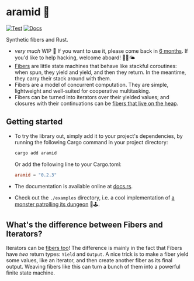 # aramid 🧵

[![Test](https://github.com/mira-merkell/aramid/actions/workflows/test.yml/badge.svg?branch=main)](https://github.com/mira-merkell/aramid/actions/workflows/test.yml)
[![Docs](https://github.com/mira-merkell/aramid/actions/workflows/docs.yml/badge.svg?branch=main)](https://github.com/mira-merkell/aramid/actions/workflows/docs.yml)

Synthetic fibers and Rust.

- _very much_ WIP 🚧 If you want to use it, please come back in [6
  months][milestone-presentable]. If you'd like to help hacking, welcome aboard!
  💨⛵🌤️
- [Fibers][wikipedia-fibers] are little state machines that behave like stackful
  coroutines: when spun, they yield and yield, and then they return. In the
  meantime, they carry their stack around with them.
- Fibers are a model of concurrent computation. They are simple, lightweight and
  well-suited for cooperative multitasking.
- Fibers can be turned into iterators over their yielded values; and closures
  with their continuations can be [fibers that live on the heap][api-heapjob].

## Getting started

- To try the library out, simply add it to your project's dependencies, by
  running the following Cargo command in your project directory:

  ```sh
  cargo add aramid
  ```

  Or add the following line to your Cargo.toml:

  ```toml
  aramid = "0.2.3"
  ```

- The documentation is available online at
  [docs.rs](https://docs.rs/aramid/latest/aramid/).
- Check out the `./examples` directory, i.e. a cool implementation of [a monster
  patrolling its dungeon][example-monster] 👾🕹️.

## What's the difference between Fibers and Iterators?

Iterators can be [fibers too][api-trait-fiberiterator]! The difference is mainly
in the fact that Fibers have _two_ return types: `Yield` and `Output`. A nice
trick is to make a fiber yield some values, like an iterator, and then create
another fiber as its final output. Weaving fibers like this can turn a bunch of
them into a powerful finite state machine.

[wikipedia-fibers]: https://en.wikipedia.org/wiki/Fiber_(computer_science)
[milestone-presentable]: https://github.com/mira-merkell/aramid/milestone/1
[api-heapjob]: https://docs.rs/aramid/latest/aramid/struct.HeapJob.html
[example-monster]: ./examples/monster.rs
[api-trait-fiberiterator]:
  https://docs.rs/aramid/latest/aramid/iterators/trait.FiberIterator.html
